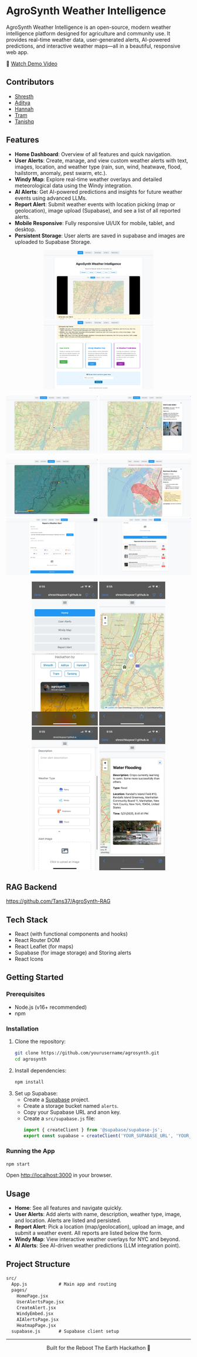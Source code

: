 # AgroSynth Weather Intelligence

AgroSynth Weather Intelligence is an open-source, modern weather intelligence platform designed for agriculture and community use. It provides real-time weather data, user-generated alerts, AI-powered predictions, and interactive weather maps—all in a beautiful, responsive web app.

🎥 [Watch Demo Video](https://www.youtube.com/watch?v=clavoPIzdBc)

## Contributors
- [Shresth](https://github.com/ShresthKapoor7)
- [Aditya](https://www.linkedin.com/in/aditya-maheshwari-56b544251/)
- [Hannah](https://www.linkedin.com/in/hannah-hb1225/)
- [Tram](https://www.linkedin.com/in/ngoctramnguyen22/)
- [Tanishq](https://www.linkedin.com/in/tanishq-sharma-ts/)


## Features

- **Home Dashboard**: Overview of all features and quick navigation.
- **User Alerts**: Create, manage, and view custom weather alerts with text, images, location, and weather type (rain, sun, wind, heatwave, flood, hailstorm, anomaly, pest swarm, etc.).
- **Windy Map**: Explore real-time weather overlays and detailed meteorological data using the Windy integration.
- **AI Alerts**: Get AI-powered predictions and insights for future weather events using advanced LLMs.
- **Report Alert**: Submit weather events with location picking (map or geolocation), image upload (Supabase), and see a list of all reported alerts.
- **Mobile Responsive**: Fully responsive UI/UX for mobile, tablet, and desktop.
- **Persistent Storage**: User alerts are saved in supabase and images are uploaded to Supabase Storage.

<p align="center">
  <img src="./public/1.jpg" width="300" />
  <img src="./public/2.jpg" width="300" />
</p>
<p align="center">
  <img src="./public/3.jpg" width="250" />
  <img src="./public/4.jpg" width="250" />
</p>
<p align="center">
  <img src="./public/5.jpg" width="250" />
  <img src="./public/6.jpg" width="250" />
  <img src="./public/7.jpg" width="250" />
  <img src="./public/8.jpg" width="250" />
</p>
<p align="center">
  <img src="./public/9.jpeg" width="180" />
  <img src="./public/10.jpeg" width="180" />
  <img src="./public/11.jpeg" width="180" />
  <img src="./public/12.jpeg" width="180" />
</p>

## RAG Backend
https://github.com/Tans37/AgroSynth-RAG

## Tech Stack
- React (with functional components and hooks)
- React Router DOM
- React Leaflet (for maps)
- Supabase (for image storage) and Storing alerts
- React Icons

## Getting Started

### Prerequisites
- Node.js (v16+ recommended)
- npm

### Installation

1. Clone the repository:
   ```bash
   git clone https://github.com/yourusername/agrosynth.git
   cd agrosynth
   ```
2. Install dependencies:
   ```bash
   npm install
   ```
3. Set up Supabase:
   - Create a [Supabase](https://supabase.com/) project.
   - Create a storage bucket named `alerts`.
   - Copy your Supabase URL and anon key.
   - Create a `src/supabase.js` file:
     ```js
     import { createClient } from '@supabase/supabase-js';
     export const supabase = createClient('YOUR_SUPABASE_URL', 'YOUR_SUPABASE_ANON_KEY');
     ```

### Running the App

```bash
npm start
```
Open [http://localhost:3000](http://localhost:3000) in your browser.

## Usage
- **Home**: See all features and navigate quickly.
- **User Alerts**: Add alerts with name, description, weather type, image, and location. Alerts are listed and persisted.
- **Report Alert**: Pick a location (map/geolocation), upload an image, and submit a weather event. All reports are listed below the form.
- **Windy Map**: View interactive weather overlays for NYC and beyond.
- **AI Alerts**: See AI-driven weather predictions (LLM integration point).

## Project Structure

```
src/
  App.js            # Main app and routing
  pages/
    HomePage.jsx
    UserAlertsPage.jsx
    CreateAlert.jsx
    WindyEmbed.jsx
    AIAlertsPage.jsx
    HeatmapPage.jsx
  supabase.js       # Supabase client setup
```

---

<p align ="center">Built for the Reboot The Earth Hackathon 🚀 </p>
